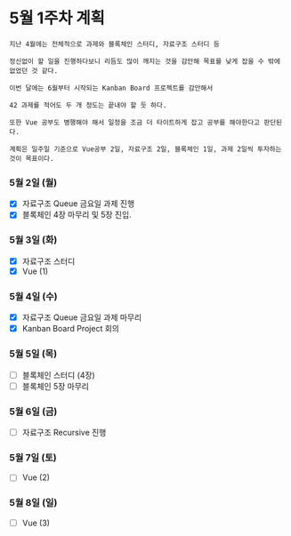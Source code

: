 # 5월 1주차 계획

~~~
지난 4월에는 전체적으로 과제와 블록체인 스터디, 자료구조 스터디 등

정신없이 할 일을 진행하다보니 리듬도 많이 깨지는 것을 감안해 목표를 낮게 잡을 수 밖에 없었던 것 같다.

이번 달에는 6월부터 시작되는 Kanban Board 프로젝트를 감안해서

42 과제를 적어도 두 개 정도는 끝내야 할 듯 하다.

또한 Vue 공부도 병행해야 해서 일정을 조금 더 타이트하게 잡고 공부를 해야한다고 판단된다.

계획은 일주일 기준으로 Vue공부 2일, 자료구조 2일, 블록체인 1일, 과제 2일씩 투자하는 것이 목표이다. 
~~~

### 5월 2일 (월)

- [x] 자료구조 Queue 금요일 과제 진행
- [x] 블록체인 4장 마무리 및 5장 진입.

### 5월 3일 (화)

- [x] 자료구조 스터디
- [x] Vue (1)

### 5월 4일 (수)
- [x] 자료구조 Queue 금요일 과제 마무리 
- [x] Kanban Board Project 회의

### 5월 5일 (목)
- [ ] 블록체인 스터디 (4장)
- [ ] 블록체인 5장 마무리

### 5월 6일 (금)
- [ ] 자료구조 Recursive 진행

### 5월 7일 (토)
- [ ] Vue (2)

### 5월 8일 (일)
- [ ] Vue (3)

